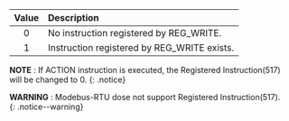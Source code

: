 
| Value | Description                                  |
|:-----:|:---------------------------------------------|
|   0   | No instruction registered by REG_WRITE.      |
|   1   | Instruction registered by REG_WRITE exists. |

**NOTE** : If ACTION instruction is executed, the Registered Instruction(517) will be changed to 0.
{: .notice}

**WARNING** :  Modebus-RTU dose not support Registered Instruction(517).    
{: .notice--warning}
 
